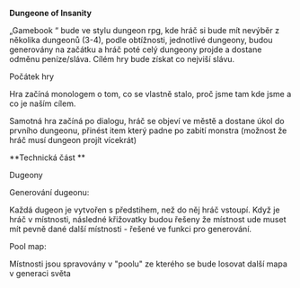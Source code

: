 **Dungeone of Insanity**

„Gamebook “ bude ve stylu dungeon rpg, kde hráč si bude mít nevýběr z několika dungeonů (3-4), podle obtížnosti, jednotlivé dungeony, budou generovány na začátku a hráč poté celý dungeony projde a dostane odměnu peníze/sláva. Cílém hry bude získat co nejviší slávu. 

Počátek hry 

Hra začíná monologem o tom, co se vlastně stalo, proč jsme tam kde jsme a co je naším cílem.  

Samotná hra začíná po dialogu, hráč se objeví ve městě a dostane úkol do prvního dungeonu, přinést item který padne po zabití monstra (možnost že hráč musí dungeon projít vícekrát) 

 

**Technická část **

Dugeony 

Generování dugeonu:  

Každá dugeon je vytvořen s předstihem, než do něj hráč vstoupí. Když je hráč v místnosti, následné křižovatky budou řešeny že místnost ude muset mít pevně dané další místnosti - řešené ve funkci pro generování. 

 Pool map:  

Místnosti jsou spravovány v "poolu" ze kterého se bude losovat další mapa v generaci světa 
